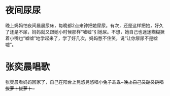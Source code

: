 # 夜间尿尿

晚上妈妈怕夜间晨晨尿床，每晚都2点来钟把她尿尿。有次，还是这样把她，好久了还是不尿，妈妈就又跟她小时候那样“嘘嘘”引她尿。不想，她自己也迷迷糊糊撅着小嘴也“嘘嘘”地学起来了，学了好几次，妈妈憋不住笑，说“让你尿尿不是嘘嘘”。

# 张奕晨唱歌

张奕晨看妈妈回家了，自己在阳台上晃悠晃悠唱小兔子乖乖~~~晚上自己又蹦又跳唱拔萝卜拔萝卜~~~
